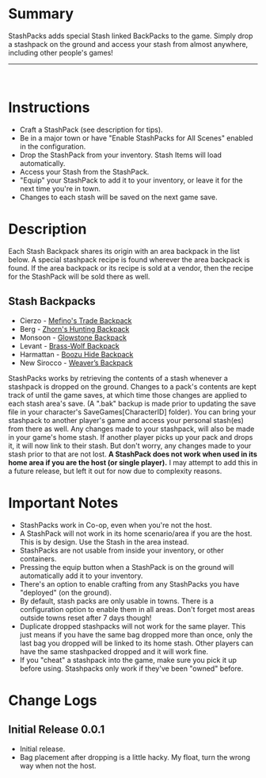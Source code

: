 # Summary
StashPacks adds special Stash linked BackPacks to the game. Simply drop a stashpack on the ground and access your stash from almost anywhere, including other people's games!
&nbsp;
- - - -
&nbsp;

# Instructions
- Craft a StashPack (see description for tips).
- Be in a major town or have "Enable StashPacks for All Scenes" enabled in the configuration.
- Drop the StashPack from your inventory. Stash Items will load automatically.
- Access your Stash from the StashPack.
- "Equip" your StashPack to add it to your inventory, or leave it for the next time you're in town.
- Changes to each stash will be saved on the next game save.

# Description
Each Stash Backpack shares its origin with an area backpack in the list below. A special stashpack recipe is found wherever the area  backpack is found. If the area backpack or its recipe is sold at a vendor, then the recipe for the StashPack will be sold there as well.
## Stash Backpacks
  - Cierzo - [Mefino's Trade Backpack](https://outward.fandom.com/wiki/Mefino%27s_Trade_Backpack)
  - Berg - [Zhorn's Hunting Backpack](https://outward.fandom.com/wiki/Zhorn%27s_Hunting_Backpack)
  - Monsoon - [Glowstone Backpack](https://outward.fandom.com/wiki/Glowstone_Backpack)
  - Levant - [Brass-Wolf Backpack](https://outward.fandom.com/wiki/Brass-Wolf_Backpack)
  - Harmattan - [Boozu Hide Backpack](https://outward.fandom.com/wiki/Boozu_Hide_Backpack)
  - New Sirocco - [Weaver’s Backpack](https://outward.fandom.com/wiki/Weaver%E2%80%99s_Backpack)
 

StashPacks works by retrieving the contents of a stash whenever a stashpack is dropped on the ground.  Changes to a pack's contents are kept track of until the game saves, at which time those changes are applied to each stash area's save. (A ".bak" backup is made prior to updating the save file in your character's SaveGames\[CharacterID] folder).  You can bring your stashpack to another player's game and access your personal stash(es) from there as well. Any changes made to your stashpack, will also be made in your game's home stash.  If another player picks up your pack and drops it, it will now link to their stash. But don't worry, any changes made to your stash prior to that are not lost. **A StashPack does not work when used in its home area if you are the host (or single player).** I may attempt to add this in a future release, but left it out for now due to complexity reasons.


# Important Notes
- StashPacks work in Co-op, even when you're not the host.
- A StashPack will not work in its home scenario/area if you are the host. This is by design. Use the Stash in the area instead.
- StashPacks are not usable from inside your inventory, or other containers.
- Pressing the equip button when a StashPack is on the ground will automatically add it to your inventory.
- There's an option to enable crafting from any StashPacks you have "deployed" (on the ground).
- By default, stash packs are only usable in towns. There is a configuration option to enable them in all areas. Don't forget most areas outside towns reset after 7 days though!
- Duplicate dropped stashpacks will not work for the same player. This just means if you have the same bag dropped more than once, only the last bag you dropped will be linked to its home stash. Other players can have the same stashpacked dropped and it will work fine.
- If you "cheat" a stashpack into the game, make sure you pick it up before using. Stashpacks only work if they've been "owned" before.

# Change Logs

## Initial Release 0.0.1
- Initial release.
- Bag placement after dropping is a little hacky. My float, turn the wrong way when not the host.

